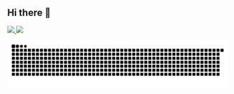 ## Hi there 👋

<!--
**PaodeFeijao/PaodeFeijao** is a ✨ _special_ ✨ repository because its `README.md` (this file) appears on your GitHub profile.

Here are some ideas to get you started:

- 🔭 I’m currently working on ...
- 🌱 I’m currently learning ...
- 👯 I’m looking to collaborate on ...
- 🤔 I’m looking for help with ...
- 💬 Ask me about ...
- 📫 How to reach me: ...
- 😄 Pronouns: ...
- ⚡ Fun fact: ...
-->

<div>
<a href="https://github.com/PaodeFeijao">
<img loading="lazy" height="180em" src="https://github-readme-stats.vercel.app/api/top-langs/?username=PaodeFeijao&layout=compact&langs_count=7&theme=dracula"/>
<img loading="lazy" height="180em" src="https://github-readme-stats.vercel.app/api?username=PaodeFeijao&show_icons=true&theme=dracula&include_all_commits=true&count_private=true"/>
</div>

![snake gif](https://github.com/PaodeFeijao/PaodeFeijao/blob/output/github-snake-dark.svg)
